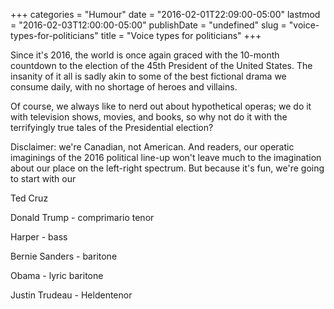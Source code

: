 +++
categories = "Humour"
date = "2016-02-01T22:09:00-05:00"
lastmod = "2016-02-03T12:00:00-05:00"
publishDate = "undefined"
slug = "voice-types-for-politicians"
title = "Voice types for politicians"
+++

Since it's 2016, the world is once again graced with the 10-month countdown to the election of the 45th President of the United States. The insanity of it all is sadly akin to some of the best fictional drama we consume daily, with no shortage of heroes and villains.

Of course, we always like to nerd out about hypothetical operas; we do it with television shows, movies, and books, so why not do it with the terrifyingly true tales of the Presidential election?

Disclaimer: we're Canadian, not American. And readers, our operatic imaginings of the 2016 political line-up won't leave much to the imagination about our place on the left-right spectrum. But because it's fun, we're going to start with our

Ted Cruz

Donald Trump - comprimario tenor

Harper - bass

Bernie Sanders - baritone

Obama - lyric baritone

Justin Trudeau - Heldentenor
